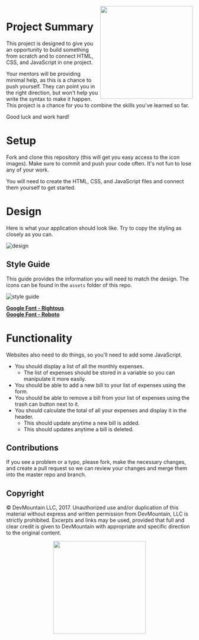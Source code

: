 <img src="https://s3.amazonaws.com/devmountain/readme-logo.png" width="250" align="right">

# Project Summary

This project is designed to give you an opportunity to build something from scratch and to connect HTML, CSS, and JavaScript in one project.

Your mentors will be providing minimal help, as this is a chance to push yourself. They can point you in the right direction, but won't help you write the syntax to make it happen. This project is a chance for you to combine the skills you've learned so far.

Good luck and work hard!

# Setup

Fork and clone this repository (this will get you easy access to the icon images). Make sure to commit and push your code often. It's not fun to lose any of your work.

You will need to create the HTML, CSS, and JavaScript files and connect them yourself to get started.

# Design

Here is what your application should look like. Try to copy the styling as closely as you can.

<img src='https://github.com/devmountain/simulation-vanillajs/blob/master/imgs/design.png' alt='design'>

## Style Guide

This guide provides the information you will need to match the design. The icons can be found in the `assets` folder of this repo.

<img src='https://github.com/devmountain/simulation-vanillajs/blob/master/imgs/style_guide.png' alt='style guide'>

<b>[Google Font - Rightous](https://fonts.google.com/specimen/Righteous)</b>
<br>
<b>[Google Font - Roboto](https://fonts.google.com/specimen/Roboto)</b>

# Functionality

Websites also need to do things, so you'll need to add some JavaScript.

* You should display a list of all the monthly expenses.
  * The list of expenses should be stored in a variable so you can manipulate it more easily.
* You should be able to add a new bill to your list of expenses using the form.
* You should be able to remove a bill from your list of expenses using the trash can button next to it.
* You should calculate the total of all your expenses and display it in the header.
  * This should update anytime a new bill is added.
  * This should updates anytime a bill is deleted.

## Contributions

If you see a problem or a typo, please fork, make the necessary changes, and create a pull request so we can review your changes and merge them into the master repo and branch.

## Copyright

© DevMountain LLC, 2017. Unauthorized use and/or duplication of this material without express and written permission from DevMountain, LLC is strictly prohibited. Excerpts and links may be used, provided that full and clear credit is given to DevMountain with appropriate and specific direction to the original content.

<p align="center">
<img src="https://s3.amazonaws.com/devmountain/readme-logo.png" width="250">
</p>
